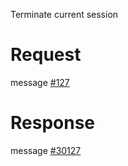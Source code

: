 Terminate current session

# Request
message [#127](../../../proto/README.md#action_127)

# Response
message [#30127](../../../proto/README.md#action_30127)